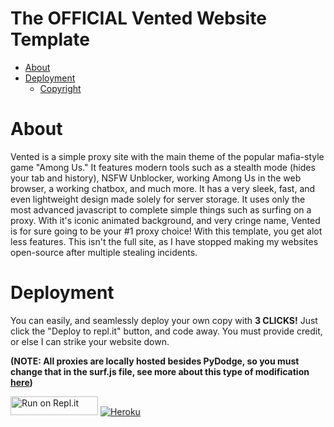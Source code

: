 <h1>The <strong>OFFICIAL</strong> Vented Website Template</h1>

* [About](#about)
* [Deployment](#deployment)
   * [Copyright](https://github.com/vented-devs/Vented-Template/blob/main/LICENSE)

# About
Vented is a simple proxy site with the main theme of the popular mafia-style game "Among Us." It features modern tools such as a stealth mode (hides your tab and history), NSFW Unblocker, working Among Us in the web browser, a working chatbox, and much more. It has a very sleek, fast, and even lightweight design made solely for server storage. It uses only the most advanced javascript to complete simple things such as surfing on a proxy. With it's iconic animated background, and very cringe name, Vented is for sure going to be your #1 proxy choice! With this template, you get alot less features. This isn't the full site, as I have stopped making my websites open-source after multiple stealing incidents.


# Deployment
You can easily, and seamlessly deploy your own copy with <strong>3 CLICKS!</strong> Just click the "Deploy to repl.it" button, and code away. You must provide credit, or else I can strike your website down.

<strong>(NOTE: All proxies are locally hosted besides PyDodge, so you must change that in the surf.js file, see more about this type of modification [here](https://github.com/vented-devs/Vented-Template/blob/main/LICENSE))</strong>

<a href="https://repl.it/github/vented-devs/Vented-Template" title="Run on Repl.it"><img alt="Run on Repl.it" src="https://sys32.dev/assets/src/media/replit.svg" width="140" height="30"><img></a>
<a href="https://heroku.com/deploy?template=https://github.com/vented-devs/Vented-Template"><img src="https://www.herokucdn.com/deploy/button.svg" alt="Heroku"></a>

